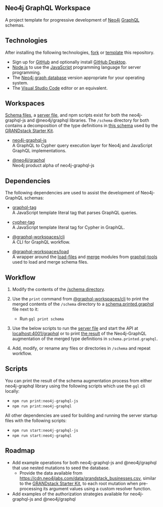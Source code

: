 ## Neo4j GraphQL Workspace
A project template for progressive development of [Neo4j](https://neo4j.com/product/neo4j-graph-database/) [GraphQL](https://graphql.org/) schemas.

## Technologies
After installing the following technologies, [fork](https://docs.github.com/en/github/getting-started-with-github/fork-a-repo) or [template](https://docs.github.com/en/github/creating-cloning-and-archiving-repositories/creating-a-repository-from-a-template) this repository.
  * Sign up for [GitHub](https://github.com/) and optionally install [GitHub Desktop](https://desktop.github.com/).
  * [Node.js](https://nodejs.org/en/) to use the [JavaScript](https://developer.mozilla.org/en-US/docs/Web/JavaScript) programming language for server programming.
  * The [Neo4j graph database](https://neo4j.com/download/) version appropriate for your operating system.
  * The [Visual Studio Code](https://code.visualstudio.com/) editor or an equivalent.

## Workspaces
[Schema files](https://github.com/michaeldgraham/neo4j-graphql-workspace/tree/main/neo4j-graphql-js/schema), a [server file](https://github.com/michaeldgraham/neo4j-graphql-workspace/blob/main/neo4j-graphql-js/server.js), and npm scripts exist for both the neo4j-graphql-js and @neo4j/graphql libraries. The `/schema` directory for both contains a decomposition of the type definitions in [this schema](https://github.com/grand-stack/grand-stack-starter/blob/master/api/src/schema.graphql) used by the [GRANDstack Starter Kit](https://github.com/grand-stack/grand-stack-starter).

* [neo4j-graphql-js](https://www.npmjs.com/package/neo4j-graphql-js)<br>
  A GraphQL to Cypher query execution layer for Neo4j and JavaScript GraphQL implementations.
  <br>

* [@neo4j/graphql](https://www.npmjs.com/package/@neo4j/graphql)<br>
  Neo4j product alpha of neo4j-graphql-js

## Dependencies
The following dependencies are used to assist the development of Neo4j-GraphQL schemas:

* [graphql-tag](https://www.npmjs.com/package/graphql-tag)<br>
  A JavaScript template literal tag that parses GraphQL queries.
  <br>

* [cypher-tag](https://www.npmjs.com/package/cypher-tag)<br>
  A JavaScript template literal tag for Cypher in GraphQL.
  <br>

* [@graphql-workspaces/cli](https://www.npmjs.com/package/@graphql-workspaces/cli)<br>
  A CLI for GraphQL workflow.
  <br>

* [@graphql-workspaces/load](https://www.npmjs.com/package/@graphql-workspaces/load)<br>
  A wrapper around the [load-files](https://www.graphql-tools.com/docs/api/modules/load-files) and [merge](https://www.graphql-tools.com/docs/api/modules/merge#mergetypedefs) modules from [graphql-tools](https://www.graphql-tools.com/docs/schema-merging#merging-type-definitions) used to load and merge schema files.
 
## Workflow
1. Modify the contents of the [/schema directory](https://github.com/michaeldgraham/neo4j-graphql-workspace/tree/main/neo4j-graphql-js/schema).

2. Use the `print` command from [@graphql-workspaces/cli](https://www.npmjs.com/package/@graphql-workspaces/cli) to print the merged contents of the `/schema` directory to a [schema.printed.graphql](https://github.com/michaeldgraham/neo4j-graphql-workspace/blob/main/neo4j-graphql-js/schema.printed.graphql) file next to it:
    
    * Run `gql print schema`

3. Use the below scripts to run the [server file](https://github.com/michaeldgraham/neo4j-graphql-workspace/blob/main/neo4j-graphql-js/server.js) and start the API at [localhost:4001/graphql](https://github.com/michaeldgraham/neo4j-graphql-workspace/blob/f5775a5a1a2ff2102b2d532e4eff52fb7d4f5d8a/neo4j-graphql-js/server.js#L13) or to print [the result](https://github.com/michaeldgraham/neo4j-graphql-workspace/blob/main/neo4j-graphql-js/augmented-schema.printed.graphql) of the Neo4j-GraphQL augmentation of the merged type definitions in `schema.printed.graphql`.

4. Add, modify, or rename any files or directories in `/schema` and repeat workflow.

## Scripts
You can print the result of the schema augmentation process from either neo4j-graphql library using the following scripts which use the `gql` cli locally:

* `npm run print:neo4j-graphql-js`
* `npm run print:neo4j-graphql`

All other dependencies are used for building and running the server startup files with the following scripts:

* `npm run start:neo4j-graphql-js`
* `npm run start:neo4j-graphql`
## Roadmap
  * Add example operations for both neo4j-graphql-js and @neo4j/graphql that use nested mutations to seed the database.
    * Provide the data available from https://cdn.neo4jlabs.com/data/grandstack_businesses.csv, similar to the [GRANDstack Starter Kit](https://github.com/grand-stack/grand-stack-starter/blob/master/api/src/seed/seed-mutations.js), to each root mutation when pre-processing its argument values using a custom resolver function. 
  * Add examples of the authorization strategies available for neo4j-graphql-js and @neo4j/graphql
